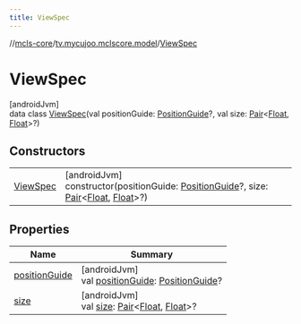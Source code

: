 ```yaml
---
title: ViewSpec
---
```

//[mcls-core](../../../index.html)/[tv.mycujoo.mclscore.model](../index.html)/[ViewSpec](index.html)



# ViewSpec



[androidJvm]\
data class [ViewSpec](index.html)(val positionGuide: [PositionGuide](../-position-guide/index.html)?, val size: [Pair](https://kotlinlang.org/api/latest/jvm/stdlib/kotlin/-pair/index.html)&lt;[Float](https://kotlinlang.org/api/latest/jvm/stdlib/kotlin/-float/index.html), [Float](https://kotlinlang.org/api/latest/jvm/stdlib/kotlin/-float/index.html)&gt;?)



## Constructors


| | |
|---|---|
| [ViewSpec](-view-spec.html) | [androidJvm]<br>constructor(positionGuide: [PositionGuide](../-position-guide/index.html)?, size: [Pair](https://kotlinlang.org/api/latest/jvm/stdlib/kotlin/-pair/index.html)&lt;[Float](https://kotlinlang.org/api/latest/jvm/stdlib/kotlin/-float/index.html), [Float](https://kotlinlang.org/api/latest/jvm/stdlib/kotlin/-float/index.html)&gt;?) |


## Properties


| Name | Summary |
|---|---|
| [positionGuide](position-guide.html) | [androidJvm]<br>val [positionGuide](position-guide.html): [PositionGuide](../-position-guide/index.html)? |
| [size](size.html) | [androidJvm]<br>val [size](size.html): [Pair](https://kotlinlang.org/api/latest/jvm/stdlib/kotlin/-pair/index.html)&lt;[Float](https://kotlinlang.org/api/latest/jvm/stdlib/kotlin/-float/index.html), [Float](https://kotlinlang.org/api/latest/jvm/stdlib/kotlin/-float/index.html)&gt;? |

